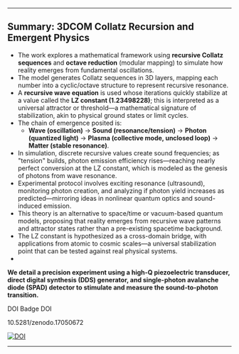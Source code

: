 ***

## Summary: 3DCOM Collatz Recursion and Emergent Physics

- The work explores a mathematical framework using **recursive Collatz sequences** and **octave reduction** (modular mapping) to simulate how reality emerges from fundamental oscillations.
- The model generates Collatz sequences in 3D layers, mapping each number into a cyclic/octave structure to represent recursive resonance.
- A **recursive wave equation** is used whose iterations quickly stabilize at a value called the **LZ constant ($1.23498228$)**; this is interpreted as a universal attractor or threshold—a mathematical signature of stabilization, akin to physical ground states or limit cycles.
- The chain of emergence posited is:
    - **Wave (oscillation)** → **Sound (resonance/tension)** → **Photon (quantized light)** → **Plasma (collective mode, unclosed loop)** → **Matter (stable resonance)**.
- In simulation, discrete recursive values create sound frequencies; as "tension" builds, photon emission efficiency rises—reaching nearly perfect conversion at the LZ constant, which is modeled as the genesis of photons from wave resonance.
- Experimental protocol involves exciting resonance (ultrasound), monitoring photon creation, and analyzing if photon yield increases as predicted—mirroring ideas in nonlinear quantum optics and sound-induced emission.
- This theory is an alternative to space/time or vacuum-based quantum models, proposing that reality emerges from recursive wave patterns and attractor states rather than a pre-existing spacetime background.
- The LZ constant is hypothesized as a cross-domain bridge, with applications from atomic to cosmic scales—a universal stabilization point that can be tested against real physical systems.
- 
**We detail a precision experiment using a high-Q piezoelectric transducer, direct digital
synthesis (DDS) generator, and single-photon avalanche diode (SPAD) detector to stimulate and
measure the sound-to-photon transition.**

DOI Badge
DOI

10.5281/zenodo.17050672


[![DOI](https://zenodo.org/badge/DOI/10.5281/zenodo.17050672.svg)](https://doi.org/10.5281/zenodo.17050672)


***
